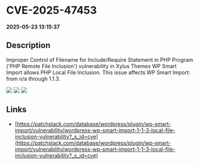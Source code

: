 # CVE-2025-47453

**2025-05-23 13:15:37**

## Description
Improper Control of Filename for Include/Require Statement in PHP Program ('PHP Remote File Inclusion') vulnerability in Xylus Themes WP Smart Import allows PHP Local File Inclusion. This issue affects WP Smart Import: from n/a through 1.1.3.

![](https://img.shields.io/static/v1?label=Score&message=8.1&color=red)
![](https://img.shields.io/static/v1?label=Severity&message=HIGH&color=red)
![](https://img.shields.io/static/v1?label=CWE&message=RFI&color=green)

## Links
- [https://patchstack.com/database/wordpress/plugin/wp-smart-import/vulnerability/wordpress-wp-smart-import-1-1-3-local-file-inclusion-vulnerability?_s_id=cve](https://patchstack.com/database/wordpress/plugin/wp-smart-import/vulnerability/wordpress-wp-smart-import-1-1-3-local-file-inclusion-vulnerability?_s_id=cve)
